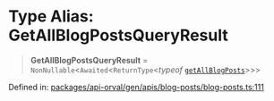 # Type Alias: GetAllBlogPostsQueryResult

> **GetAllBlogPostsQueryResult** = `NonNullable`\<`Awaited`\<`ReturnType`\<*typeof* [`getAllBlogPosts`](../functions/getAllBlogPosts.md)\>\>\>

Defined in: [packages/api-orval/gen/apis/blog-posts/blog-posts.ts:111](https://github.com/the-inconvenience-store/mono-example/blob/a3e1f4667d455f254c4a536af743fc2dff215781/packages/api-orval/gen/apis/blog-posts/blog-posts.ts#L111)
